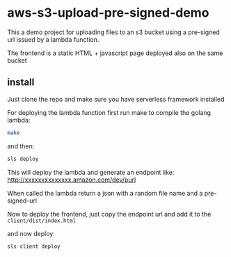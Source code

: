 # aws-s3-upload-pre-signed-demo

This a demo project for uploading files to an s3 bucket using a pre-signed url
issued by a lambda function.

The frontend is a static HTML + javascript page deployed also on the same bucket 


## install

Just clone the repo and make sure you have serverless framework installed


For deploying the lambda function first run make to compile the golang lambda:


```bash
make
```

and then:

```bash
sls deploy 

````

This will deploy the lambda and generate an endpoint like: http://xxxxxxxxxxxxxx.amazon.com/dev/purl 

When called the lambda return a json with a random file name and a pre-signed-url


Now to deploy the frontend, just copy the endpoint url and add it to the `client/dist/index.html`

and now deploy: 


```bash
sls client deploy

```








